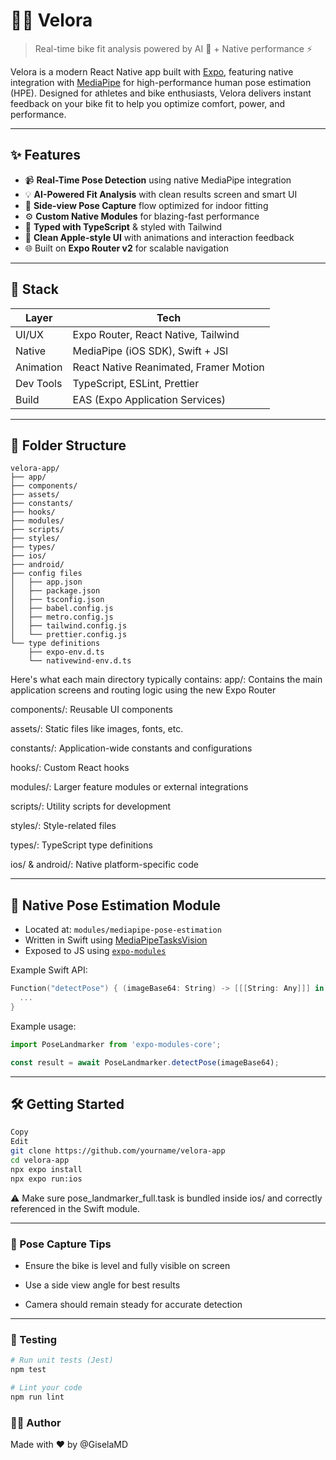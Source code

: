 # 🚴‍♀️ Velora

> Real-time bike fit analysis powered by AI 🧠 + Native performance ⚡️

Velora is a modern React Native app built with [Expo](https://expo.dev), featuring native integration with [MediaPipe](https://developers.google.com/mediapipe) for high-performance human pose estimation (HPE). Designed for athletes and bike enthusiasts, Velora delivers instant feedback on your bike fit to help you optimize comfort, power, and performance.

---

## ✨ Features

- 📹 **Real-Time Pose Detection** using native MediaPipe integration
- 💡 **AI-Powered Fit Analysis** with clean results screen and smart UI
- 🚴 **Side-view Pose Capture** flow optimized for indoor fitting
- ⚙️ **Custom Native Modules** for blazing-fast performance
- 🧪 **Typed with TypeScript** & styled with Tailwind
- 🧼 **Clean Apple-style UI** with animations and interaction feedback
- 🌐 Built on **Expo Router v2** for scalable navigation

---

## 🧠 Stack

| Layer         | Tech                                |
|--------------|--------------------------------------|
| UI/UX        | Expo Router, React Native, Tailwind  |
| Native       | MediaPipe (iOS SDK), Swift + JSI     |
| Animation    | React Native Reanimated, Framer Motion |
| Dev Tools    | TypeScript, ESLint, Prettier         |
| Build        | EAS (Expo Application Services)      |

---

## 📁 Folder Structure
```
velora-app/
├── app/
├── components/
├── assets/
├── constants/
├── hooks/
├── modules/
├── scripts/
├── styles/
├── types/
├── ios/
├── android/
├── config files
│   ├── app.json
│   ├── package.json
│   ├── tsconfig.json
│   ├── babel.config.js
│   ├── metro.config.js
│   ├── tailwind.config.js
│   └── prettier.config.js
└── type definitions
    ├── expo-env.d.ts
    └── nativewind-env.d.ts
```

Here's what each main directory typically contains:
   app/: Contains the main application screens and routing logic using the new Expo Router

   components/: Reusable UI components

   assets/: Static files like images, fonts, etc.

   constants/: Application-wide constants and configurations

   hooks/: Custom React hooks

   modules/: Larger feature modules or external integrations

   scripts/: Utility scripts for development

   styles/: Style-related files

   types/: TypeScript type definitions

   ios/ & android/: Native platform-specific code

---

## 🔌 Native Pose Estimation Module

- Located at: `modules/mediapipe-pose-estimation`
- Written in Swift using [MediaPipeTasksVision](https://developers.google.com/mediapipe/solutions/vision/pose_landmarker)
- Exposed to JS using [`expo-modules`](https://docs.expo.dev/modules/overview/)

Example Swift API:

```swift
Function("detectPose") { (imageBase64: String) -> [[[String: Any]]] in
  ...
}
```

Example usage:

```js
import PoseLandmarker from 'expo-modules-core';

const result = await PoseLandmarker.detectPose(imageBase64);
```

---

## 🛠️ Getting Started

```sh
Copy
Edit
git clone https://github.com/yourname/velora-app
cd velora-app
npx expo install
npx expo run:ios
``` 
⚠️ Make sure pose_landmarker_full.task is bundled inside ios/ and correctly referenced in the Swift module.

---

### 📸 Pose Capture Tips
 - Ensure the bike is level and fully visible on screen

 - Use a side view angle for best results

 - Camera should remain steady for accurate detection

 ---

 ### 🧪 Testing
 ```sh
 # Run unit tests (Jest)
npm test

# Lint your code
npm run lint
```

### 👩‍💻 Author
Made with ❤️ by @GiselaMD

